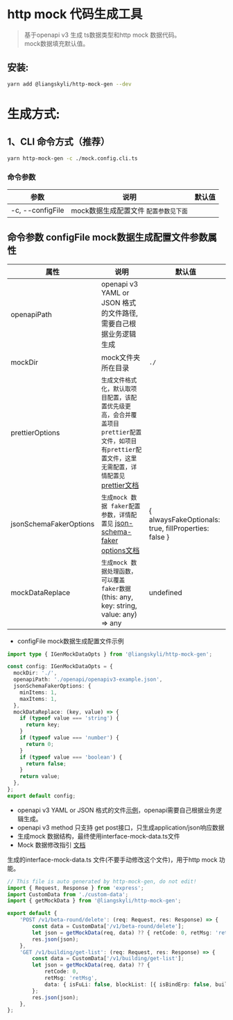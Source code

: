 # http mock 代码生成工具
> 基于openapi v3 生成 ts数据类型和http mock 数据代码。<br/>
> mock数据填充默认值。

## 安装:
```bash
yarn add @liangskyli/http-mock-gen --dev
```

# 生成方式:
## 1、CLI 命令方式（推荐）

```bash
yarn http-mock-gen -c ./mock.config.cli.ts
```

### 命令参数

| 参数               | 说明                     | 默认值 |
|------------------|------------------------|-----|
| -c, --configFile | mock数据生成配置文件 `配置参数见下面` |     |

## 命令参数 configFile mock数据生成配置文件参数属性
| 属性                     | 说明                                                                                                                                                           | 默认值                                                  |
|------------------------|--------------------------------------------------------------------------------------------------------------------------------------------------------------|------------------------------------------------------|
| openapiPath            | openapi v3 YAML or JSON 格式的文件路径,需要自己根据业务逻辑生成                                                                                                                 |                                                      |
| mockDir                | mock文件夹所在目录                                                                                                                                                  | `./`                                                 |
| prettierOptions        | `生成文件格式化，默认取项目配置，该配置优先级更高，会合并覆盖项目prettier配置文件，如项目有prettier配置文件，这里无需配置，详情配置见` [prettier文档](https://github.com/prettier/prettier/blob/main/docs/options.md)    |                                                      |
| jsonSchemaFakerOptions | `生成mock 数据 faker配置参数，详情配置见` [json-schema-faker options文档](https://github.com/json-schema-faker/json-schema-faker/blob/HEAD/docs/README.md#available-options) | { alwaysFakeOptionals: true, fillProperties: false } |
| mockDataReplace        | `生成mock 数据处理函数，可以覆盖faker数据` (this: any, key: string, value: any) => any                                                                                      | undefined                                            |

- configFile mock数据生成配置文件示例
```ts
import type { IGenMockDataOpts } from '@liangskyli/http-mock-gen';

const config: IGenMockDataOpts = {
  mockDir: './',
  openapiPath: './openapi/openapiv3-example.json',
  jsonSchemaFakerOptions: {
    minItems: 1,
    maxItems: 1,
  },
  mockDataReplace: (key, value) => {
    if (typeof value === 'string') {
      return key;
    }
    if (typeof value === 'number') {
      return 0;
    }
    if (typeof value === 'boolean') {
      return false;
    }
    return value;
  },
};
export default config;

```

- openapi v3 YAML or JSON 格式的文件[示例](docs/openapiv3-example.json)，openapi需要自己根据业务逻辑生成。
- openapi v3 method 只支持 get post接口，只生成application/json响应数据
- 生成mock 数据结构，最终使用interface-mock-data.ts文件
- Mock 数据修改指引 [文档](docs/http-mock-modify-guide.md)

生成的interface-mock-data.ts 文件(不要手动修改这个文件)，用于http mock 功能。
```ts
// This file is auto generated by http-mock-gen, do not edit!
import { Request, Response } from 'express';
import CustomData from './custom-data';
import { getMockData } from '@liangskyli/http-mock-gen';

export default {
    'POST /v1/beta-round/delete': (req: Request, res: Response) => {
        const data = CustomData['/v1/beta-round/delete'];
        let json = getMockData(req, data) ?? { retCode: 0, retMsg: 'retMsg' };
        res.json(json);
    },
    'GET /v1/building/get-list': (req: Request, res: Response) => {
        const data = CustomData['/v1/building/get-list'];
        let json = getMockData(req, data) ?? {
            retCode: 0,
            retMsg: 'retMsg',
            data: { isFuLi: false, blockList: [{ isBindErp: false, buildingName: 'buildingName' }] },
        };
        res.json(json);
    },
};
```
